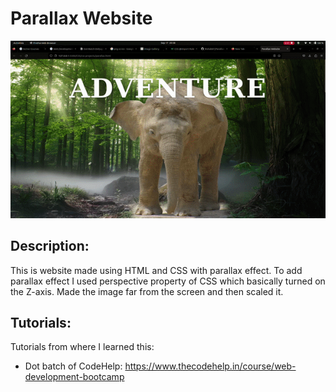 # Parallax Website

![parallax_gif](parallax.gif)

## Description:
This is website made using HTML and CSS with parallax effect. To add parallax effect I used perspective property of CSS which basically turned on the Z-axis. Made the image far from the screen and then scaled it.


## Tutorials: 
Tutorials from where I learned this:

* Dot batch of CodeHelp: https://www.thecodehelp.in/course/web-development-bootcamp
